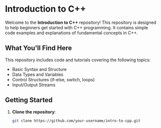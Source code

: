 # Introduction to C++

Welcome to the **Introduction to C++** repository! This repository is designed to help beginners get started with C++ programming. It contains simple code examples and explanations of fundamental concepts in C++.

## What You'll Find Here

This repository includes code and tutorials covering the following topics:

- Basic Syntax and Structure
- Data Types and Variables
- Control Structures (if-else, switch, loops)
- Input/Output Streams
## Getting Started

1. **Clone the repository**:
   ```bash
   git clone https://github.com/your-username/intro-to-cpp.git

